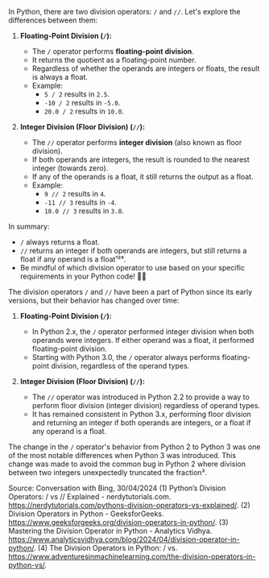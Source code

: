In Python, there are two division operators: `/` and `//`. Let's explore the differences between them:

1. **Floating-Point Division (`/`):**
   - The `/` operator performs **floating-point division**.
   - It returns the quotient as a floating-point number.
   - Regardless of whether the operands are integers or floats, the result is always a float.
   - Example:
     - `5 / 2` results in `2.5`.
     - `-10 / 2` results in `-5.0`.
     - `20.0 / 2` results in `10.0`.

2. **Integer Division (Floor Division) (`//`):**
   - The `//` operator performs **integer division** (also known as floor division).
   - If both operands are integers, the result is rounded to the nearest integer (towards zero).
   - If any of the operands is a float, it still returns the output as a float.
   - Example:
     - `9 // 2` results in `4`.
     - `-11 // 3` results in `-4`.
     - `10.0 // 3` results in `3.0`.

In summary:
- `/` always returns a float.
- `//` returns an integer if both operands are integers, but still returns a float if any operand is a float¹²⁴.
- Be mindful of which division operator to use based on your specific requirements in your Python code! 🐍🔢



The division operators `/` and `//` have been a part of Python since its early versions, but their behavior has changed over time:

1. **Floating-Point Division (`/`):**
   - In Python 2.x, the `/` operator performed integer division when both operands were integers. If either operand was a float, it performed floating-point division.
   - Starting with Python 3.0, the `/` operator always performs floating-point division, regardless of the operand types.

2. **Integer Division (Floor Division) (`//`):**
   - The `//` operator was introduced in Python 2.2 to provide a way to perform floor division (integer division) regardless of operand types.
   - It has remained consistent in Python 3.x, performing floor division and returning an integer if both operands are integers, or a float if any operand is a float.

The change in the `/` operator's behavior from Python 2 to Python 3 was one of the most notable differences when Python 3 was introduced. This change was made to avoid the common bug in Python 2 where division between two integers unexpectedly truncated the fraction³.

Source: Conversation with Bing, 30/04/2024
(1) Python’s Division Operators: / vs // Explained - nerdytutorials.com. https://nerdytutorials.com/pythons-division-operators-vs-explained/.
(2) Division Operators in Python - GeeksforGeeks. https://www.geeksforgeeks.org/division-operators-in-python/.
(3) Mastering the Division Operator in Python - Analytics Vidhya. https://www.analyticsvidhya.com/blog/2024/04/division-operator-in-python/.
(4) The Division Operators in Python: / vs. https://www.adventuresinmachinelearning.com/the-division-operators-in-python-vs/.